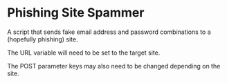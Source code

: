 # Phishing Site Spammer

A script that sends fake email address and password combinations to a (hopefully phishing) site.

The URL variable will need to be set to the target site.

The POST parameter keys may also need to be changed depending on the site.